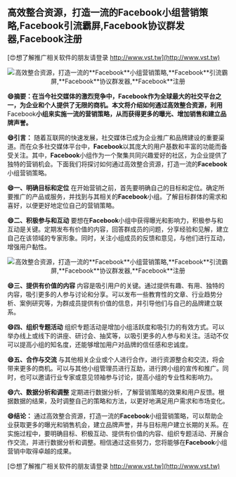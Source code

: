 ## **高效整合资源，打造一流的**Facebook**小组营销策略,**Facebook**引流霸屏,**Facebook**协议群发器,**Facebook**注册**

[😍想了解推广相关软件的朋友请登录 http://www.vst.tw](http://www.vst.tw)

 <center><img src="https://vst.tw/MP4/tuiguang/png/0.png" alt="高效整合资源，打造一流的**Facebook**小组营销策略,**Facebook**引流霸屏,**Facebook**协议群发器,**Facebook**注册"></center>

**😄摘要：在当今社交媒体的激烈竞争中，**Facebook**作为全球最大的社交平台之一，为企业和个人提供了无限的商机。本文将介绍如何通过高效整合资源，利用**Facebook**小组来实施一流的营销策略，从而获得更多的曝光、增加销售和建立品牌声誉。**

**😄引言：**
随着互联网的快速发展，社交媒体已成为企业推广和品牌建设的重要渠道。而在众多社交媒体平台中，**Facebook**以其庞大的用户基数和丰富的功能而备受关注。其中，**Facebook**小组作为一个聚集共同兴趣爱好的社区，为企业提供了独特的营销机会。下面我们将探讨如何通过高效整合资源，打造一流的**Facebook**小组营销策略。

**😄一、明确目标和定位**
在开始营销之前，首先要明确自己的目标和定位。确定所要推广的产品或服务，并找到与其相关的**Facebook**小组。了解目标群体的需求和喜好，以便更好地定位自己的营销策略。

**😄二、积极参与和互动**
要想在**Facebook**小组中获得曝光和影响力，积极参与和互动是关键。定期发布有价值的内容，回答群成员的问题，分享经验和见解，建立自己在该领域的专家形象。同时，关注小组成员的反馈和意见，与他们进行互动，增强用户黏性。

 <center><img src="https://vst.tw/MP4/tuiguang/png/2.png" alt="高效整合资源，打造一流的**Facebook**小组营销策略,**Facebook**引流霸屏,**Facebook**协议群发器,**Facebook**注册"></center>

**😄三、提供有价值的内容**
内容是吸引用户的关键。通过提供有趣、有用、独特的内容，吸引更多的人参与讨论和分享。可以发布一些教育性的文章、行业趋势分析、案例研究等，为群成员提供有价值的信息，并引导他们与自己的品牌建立联系。

**😄四、组织专题活动**
组织专题活动是增加小组活跃度和吸引力的有效方式。可以举办线上或线下的讲座、研讨会、抽奖等，以吸引更多的人参与和关注。活动不仅可以提高小组的知名度，还能够增加用户对品牌的信任感和忠诚度。

**😄五、合作与交流**
与其他相关企业或个人进行合作，进行资源整合和交流，将会带来更多的商机。可以与其他小组管理员进行互助，进行跨小组的宣传和推广。同时，也可以邀请行业专家或意见领袖参与讨论，提高小组的专业性和影响力。

**😄六、数据分析和调整**
定期进行数据分析，了解营销策略的效果和用户反馈。根据数据的结果，及时调整自己的策略和方法，以更好地满足用户需求和市场变化。

**😄结论：**
通过高效整合资源，打造一流的**Facebook**小组营销策略，可以帮助企业获取更多的曝光和销售机会，建立品牌声誉，并与目标用户建立长期的关系。在实施过程中，要明确目标、积极互动、提供有价值的内容、组织专题活动、开展合作交流，并进行数据分析和调整。相信通过这些努力，您将能够在**Facebook**小组营销中取得卓越的成果。

[😍想了解推广相关软件的朋友请登录 http://www.vst.tw](http://www.vst.tw)



